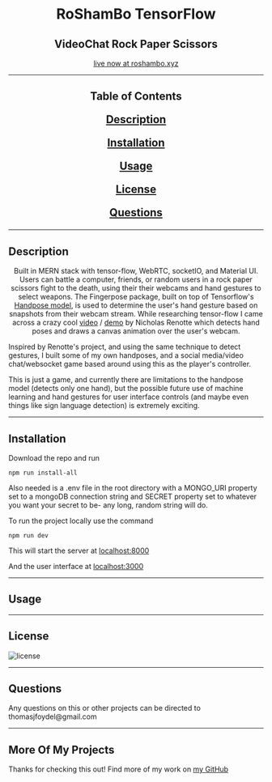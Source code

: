 <h1 align='center'>RoShamBo TensorFlow</h1>
<h2 align="center">VideoChat Rock Paper Scissors</h2>
<p align="center"><a href="https://roshambo.xyz">live now at roshambo.xyz</a></p>

<hr/>
<h2 align='center'>Table of Contents</2>
<p align='center'><a href='#description'>Description</a></p>
<p align='center'><a href='#installation'>Installation</a></p>
<p align='center'><a href='#usage'>Usage</a></p>
<p align='center'><a href='#license'>License</a></p>
<p align='center'><a href='#questions'>Questions</a></p>
<hr/>

<h2>Description</h2>
<p align="center">
Built in MERN stack with tensor-flow, WebRTC, socketIO, and Material UI. Users can battle a computer, friends, or random users in a rock paper scissors fight to the death, using their their webcams and hand gestures to select weapons. The Fingerpose package, built on top of Tensorflow's <a href="https://github.com/tensorflow/tfjs-models/tree/master/handpose">Handpose model</a>, is used to determine the user's hand gesture based on snapshots from their webcam stream.  
While researching tensor-flow I came across a crazy cool <a href="https://www.youtube.com/watch?v=WajtPtLAg-o">video</a> / <a href="https://github.com/nicknochnack/CustomGestureRecognition">demo</a> by Nicholas Renotte which detects hand poses and draws a canvas animation over the user's webcam.</p>
<p>Inspired by Renotte's project, and using the same technique to detect gestures, I built some of my own handposes, and a social media/video chat/websocket game based around using this as the player's controller.</p>
<p>This is just a game, and currently there are limitations to the handpose model (detects only one hand), but the possible future use of machine learning and hand gestures for user interface controls (and maybe even things like sign language detection) is extremely exciting.</p>
<hr/>
<h2>Installation</h2>
<p>Download the repo and run<p>

    npm run install-all

<p>Also needed is a .env file in the root directory with a MONGO_URI property set to a mongoDB connection string and SECRET property set to whatever you want your secret to be- any long, random string will do.</p>
<p>To run the project locally use the command<p>

    npm run dev

<p>This will start the server at <a href="http://localhost:8000">localhost:8000</a></p>
<p>And the user interface at <a href="http://localhost:3000">localhost:3000</a></p>
<hr/>
<h2>Usage</h2>

<p></p>

<hr/>
<h2>License</h2>
<p><img src='https://img.shields.io/badge/license-MIT-half' alt='license'></img>
<hr/>
<h2>Questions</h2>
<p>Any questions on this or other projects can be directed to thomasjfoydel@gmail.com </p>
<hr/>
<h2>More Of My Projects</h2>
<p>Thanks for checking this out! Find more of my work on <a href='https://github.com/thomasfoydel'>my GitHub</a></p>

